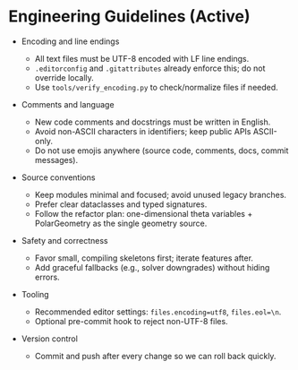 # Engineering Guidelines (Active)

- Encoding and line endings
  - All text files must be UTF-8 encoded with LF line endings.
  - `.editorconfig` and `.gitattributes` already enforce this; do not override locally.
  - Use `tools/verify_encoding.py` to check/normalize files if needed.

- Comments and language
  - New code comments and docstrings must be written in English.
  - Avoid non-ASCII characters in identifiers; keep public APIs ASCII-only.
  - Do not use emojis anywhere (source code, comments, docs, commit messages).

- Source conventions
  - Keep modules minimal and focused; avoid unused legacy branches.
  - Prefer clear dataclasses and typed signatures.
  - Follow the refactor plan: one-dimensional theta variables + PolarGeometry as the single geometry source.

- Safety and correctness
  - Favor small, compiling skeletons first; iterate features after.
  - Add graceful fallbacks (e.g., solver downgrades) without hiding errors.

- Tooling
  - Recommended editor settings: `files.encoding=utf8`, `files.eol=\n`.
  - Optional pre-commit hook to reject non-UTF-8 files.

- Version control
  - Commit and push after every change so we can roll back quickly.

